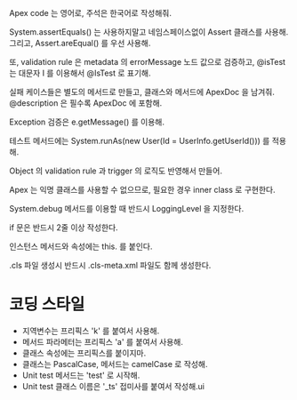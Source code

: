 Apex code 는 영어로, 주석은 한국어로 작성해줘.

System.assertEquals() 는 사용하지말고 네임스페이스없이 Assert 클래스를 사용해. 그리고, Assert.areEqual() 를 우선 사용해.

또, validation rule 은 metadata 의 errorMessage 노드 값으로 검증하고, @isTest 는 대문자 I 를 이용해서 @IsTest 로 표기해.

실패 케이스들은 별도의 메서드로 만들고, 클래스와 메서드에 ApexDoc 을 남겨줘. @description 은 필수록 ApexDoc 에 포함해.

Exception 검증은 e.getMessage() 를 이용해.

테스트 메서드에는 System.runAs(new User(Id = UserInfo.getUserId())) 를 적용해.

Object 의 validation rule 과 trigger 의 로직도 반영해서 만들어.

Apex 는 익명 클래스를 사용할 수 없으므로, 필요한 경우 inner class 로 구현한다.

System.debug 메서드를 이용할 때 반드시 LoggingLevel 을 지정한다.

if 문은 반드시 2줄 이상 작성한다.

인스턴스 메서드와 속성에는 this. 를 붙인다.

.cls 파일 생성시 반드시 .cls-meta.xml 파일도 함께 생성한다.

# 코딩 스타일
- 지역변수는 프리픽스 'k' 를 붙여서 사용해.
- 메서드 파라메터는 프리픽스 'a' 를 붙여서 사용해.
- 클래스 속성에는 프리픽스를 붙이지마.
- 클래스는 PascalCase, 메서드는 camelCase 로 작성해.
- Unit test 메서드는 'test' 로 시작해.
- Unit test 클래스 이름은 '_ts' 접미사를 붙여서 작성해.ui